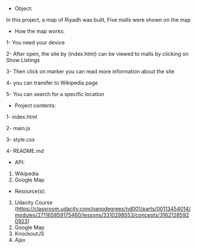 
* Object:

In this project, a map of Riyadh was built, Five malls were shown on the map

* How the map works:

1- You need your device

2- After open, the site by (index.html) can be viewed to malls by clicking on Show Listings

3- Then click on marker you can read more information about the site

4- you can transfer to Wikipedia page

5- You can search for a specific location

* Project contents:

1- index.html

2- main.js

3- style.css

4- README.md

* API: 

1. Wikipedia 
2. Google Map

* Resource(s): 

1. Udacity Course (https://classroom.udacity.com/nanodegrees/nd001/parts/00113454014/modules/271165859175460/lessons/3310298553/concepts/31621285920923)
2. Google Map
3. KnockoutJS
4. Ajax


